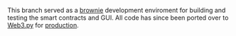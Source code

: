 This branch served as a [brownie](https://github.com/eth-brownie/brownie) development enviroment for building and testing the smart contracts and GUI. All code has since been ported over to [Web3.py](https://github.com/ethereum/web3.py) for [production](https://github.com/xavierdmello/Blockchain_Elections/).
